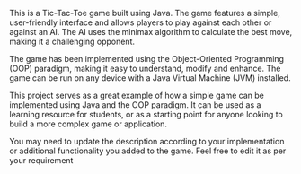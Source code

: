 This is a Tic-Tac-Toe game built using Java. The game features a simple, user-friendly interface and allows players to play against each other or against an AI. The AI uses the minimax algorithm to calculate the best move, making it a challenging opponent.

The game has been implemented using the Object-Oriented Programming (OOP) paradigm, making it easy to understand, modify and enhance. The game can be run on any device with a Java Virtual Machine (JVM) installed.

This project serves as a great example of how a simple game can be implemented using Java and the OOP paradigm. It can be used as a learning resource for students, or as a starting point for anyone looking to build a more complex game or application.

You may need to update the description according to your implementation or additional functionality you added to the game. Feel free to edit it as per your requirement



